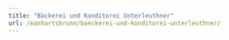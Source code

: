 ```yaml
---
title: "Bäckerei und Konditorei Unterleuthner"
url: /manhartsbrunn/baeckerei-und-konditorei-unterleuthner/
---
```

